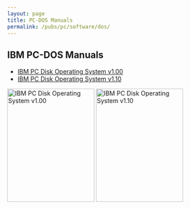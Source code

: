 ```yaml
---
layout: page
title: PC-DOS Manuals
permalink: /pubs/pc/software/dos/
---
```


IBM PC-DOS Manuals
------------------

* [IBM PC Disk Operating System v1.00](PCDOS100/)
* [IBM PC Disk Operating System v1.10](PCDOS110/)

[<img src="https://s3-us-west-2.amazonaws.com/archive.pcjs.org/pubs/pc/software/dos/PCDOS100/thumbs/PCDOS100.jpg" width="200" height="260" alt="IBM PC Disk Operating System v1.00"/>](PCDOS100/)
[<img src="https://s3-us-west-2.amazonaws.com/archive.pcjs.org/pubs/pc/software/dos/PCDOS110/thumbs/PCDOS110.jpg" width="200" height="260" alt="IBM PC Disk Operating System v1.10"/>](PCDOS110/)
